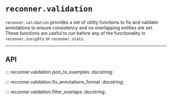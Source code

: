 # `reconner.validation`

`reconner.validation` provides a set of utility functions to fix and validate annotations to ensure consistency and no overlapping entities are set.
These functions are useful to run before any of the functionality in `reconner.insights` or `reconner.stats`.

---
## API

::: reconner.validation.json_to_examples
    :docstring:

::: reconner.validation.fix_annotations_format
    :docstring:

::: reconner.validation.filter_overlaps
    :docstring:
